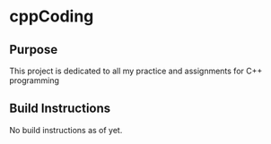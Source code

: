 # cppCoding
## Purpose
This project is dedicated to all my practice and assignments for C++ programming
## Build Instructions
No build instructions as of yet.
